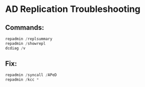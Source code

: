 # AD Replication Troubleshooting

## Commands:
```powershell
repadmin /replsummary
repadmin /showrepl
dcdiag /v
```

## Fix:
```powershell
repadmin /syncall /APeD
repadmin /kcc *
```